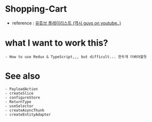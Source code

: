 # Shopping-Cart
- reference : [유튜브 플레이리스트 (역시 guys on youtube..)](https://www.youtube.com/watch?v=ohnRYb4bIM4&list=PLDrGjPCkkytsnmvgMPJBomOVx0XZ_gkCh&index=1)

# what I want to work this?
    - How to use Redux & TypeScript,,, but difficult... 한두개 더봐야할듯
    
# See also
    - PayloadAction
    - createSlice
    - configureStore
    - ReturnType
    - useSelector
    - createAsyncThunk
    - createEntityAdapter
